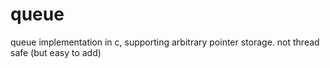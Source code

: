 # queue

queue implementation in c, supporting arbitrary pointer storage.  not thread safe (but easy to add)
